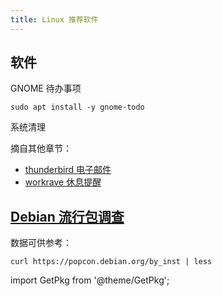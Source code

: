 ```yaml
---
title: Linux 推荐软件
---
```


## 软件

GNOME 待办事项

    sudo apt install -y gnome-todo

系统清理

<GetPkg name='bleachbit' pacman apt dnf winget choco />

摘自其他章节：

- <a href="/docs/goodsoft/email" target="_blank">thunderbird 电子邮件</a>
- <a href="/docs/goodsoft/rsi" target="_blank">workrave 休息提醒</a>

## [Debian 流行包调查](https://popcon.debian.org/)

数据可供参考：

    curl https://popcon.debian.org/by_inst | less

import GetPkg from '@theme/GetPkg';
